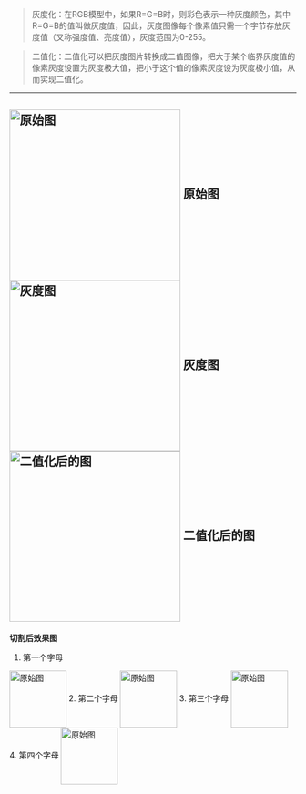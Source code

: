 
> 灰度化：在RGB模型中，如果R=G=B时，则彩色表示一种灰度颜色，其中R=G=B的值叫做灰度值，因此，灰度图像每个像素值只需一个字节存放灰度值（又称强度值、亮度值），灰度范围为0-255。

>二值化：二值化可以把灰度图片转换成二值图像，把大于某个临界灰度值的像素灰度设置为灰度极大值，把小于这个值的像素灰度设为灰度极小值，从而实现二值化。
---
<img src="https://img-blog.csdnimg.cn/20190927145950285.gif" width="300" hegiht="313" align=center alt="原始图"/>  **原始图**    
<img src="https://img-blog.csdnimg.cn/20190927145226527.gif" width="300" hegiht="313" align=center alt="灰度图"/>  **灰度图**    
<img src="https://img-blog.csdnimg.cn/20190927150136434.gif" width="300" hegiht="313" align=center alt="二值化后的图"/>  **二值化后的图**
---
**切割后效果图**
1. 第一个字母
<img src="https://img-blog.csdnimg.cn/20190927151119477.gif" width="100" hegiht="113" align=center alt="原始图"/>    
2. 第二个字母
<img src="https://img-blog.csdnimg.cn/20190927151138492.gif" width="100" hegiht="113" align=center alt="原始图"/>    
3. 第三个字母
<img src="https://img-blog.csdnimg.cn/2019092715114624.gif" width="100" hegiht="113" align=center alt="原始图"/>    
4. 第四个字母
<img src="https://img-blog.csdnimg.cn/20190927151152679.gif" width="100" hegiht="113" align=center alt="原始图"/>    


